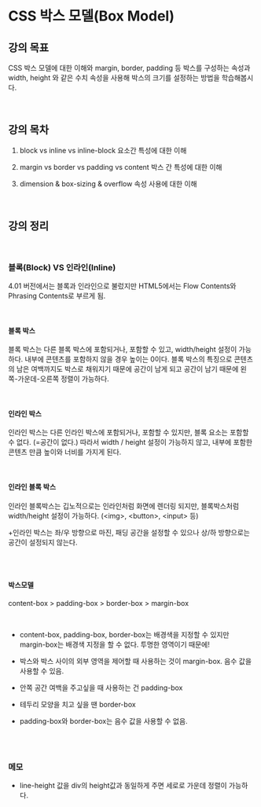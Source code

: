 # CSS 박스 모델(Box Model)

## 강의 목표

CSS 박스 모델에 대한 이해와 margin, border, padding 등 박스를 구성하는 속성과 width, height 와 같은 수치 속성을 사용해 박스의 크기를 설정하는 방법을 학습해봅시다.

<br/>

## 강의 목차

1. block vs inline vs inline-block 요소간 특성에 대한 이해

2. margin vs border vs padding vs content 박스 간 특성에 대한 이해

3. dimension & box-sizing & overflow 속성 사용에 대한 이해

<br/>

## 강의 정리

<br/>

### 블록(Block) VS 인라인(Inline)

4.01 버전에서는 블록과 인라인으로 불렀지만 HTML5에서는 Flow Contents와 Phrasing Contents로 부르게 됨.

<br/>

#### 블록 박스

블록 박스는 다른 블록 박스에 포함되거나, 포함할 수 있고, width/height 설정이 가능하다. 내부에 콘텐츠를 포함하지 않을 경우 높이는 0이다. 블록 박스의 특징으로 콘텐츠의 남은 여백까지도 박스로 채워지기 때문에 공간이 남게 되고 공간이 남기 때문에 왼쪽-가운데-오른쪽 정렬이 가능하다.

<br/>

#### 인라인 박스

인라인 박스는 다른 인라인 박스에 포함되거나, 포함할 수 있지만, 블록 요소는 포함할 수 없다. (=공간이 없다.) 따라서 width / height 설정이 가능하지 않고, 내부에 포함한 콘텐츠 만큼 높이와 너비를 가지게 된다.

<br/>

#### 인라인 블록 박스

인라인 블록박스는 깁노적으로는 인라인처럼 화면에 렌더링 되지만, 블록박스처럼 width/height 설정이 가능하다. (\<img>, \<button>, \<input> 등)

+인라인 박스는 좌/우 방향으로 마진, 패딩 공간을 설정할 수 있으나 상/하 방향으로는 공간이 설정되지 않는다.

<br/>
<br/>

#### 박스모델

content-box > padding-box > border-box > margin-box

<br/>

- content-box, padding-box, border-box는 배경색을 지정할 수 있지만 margin-box는 배경색 지정을 할 수 없다. 투명한 영역이기 때문에!

- 박스와 박스 사이의 외부 영역을 제어할 때 사용하는 것이 margin-box. 음수 값을 사용할 수 있음.

- 안쪽 공간 여백을 주고싶을 때 사용하는 건 padding-box

- 테두리 모양을 치고 싶을 땐 border-box

- padding-box와 border-box는 음수 값을 사용할 수 없음.

<br/>
<br/>

### 메모

- line-height 값을 div의 height값과 동일하게 주면 세로로 가운데 정렬이 가능하다.
